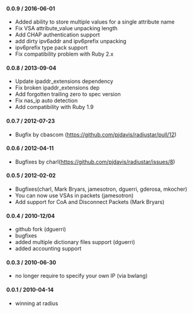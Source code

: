 #### 0.0.9 / 2016-06-01
* Added ability to store multiple values for a single attribute name
* Fix VSA attribute_value unpacking length
* Add CHAP authentication support
* add dirty ipv6addr and ipv6prefix unpacking
* ipv6prefix type pack support
* Fix compatibility problem with Ruby 2.x

#### 0.0.8 / 2013-09-04
* Update ipaddr_extensions dependency
* Fix broken ipaddr_extensions dep
* Add forgotten trailing zero to spec version
* Fix nas_ip auto detection
* Add compatibility with Ruby 1.9

#### 0.0.7 / 2012-07-23
* Bugfix by cbascom (https://github.com/pjdavis/radiustar/pull/12)

#### 0.0.6 / 2012-04-11
* Bugfixes by charl(https://github.com/pjdavis/radiustar/issues/8)

#### 0.0.5 / 2012-02-02
* Bugfixes(charl, Mark Bryars, jamesotron, dguerri, gderosa, mkocher)
* You can now use VSAs in packets (jamesotron)
* Add support for CoA and Disconnect Packets (Mark Bryars)

#### 0.0.4 / 2010-12/04
* github fork (dguerri)
* bugfixes
* added multiple dictionary files support (dguerri)
* added accounting support

#### 0.0.3 / 2010-06-30
* no longer require to specify your own IP (via bwlang)

#### 0.0.1 / 2010-04-14
* winning at radius
